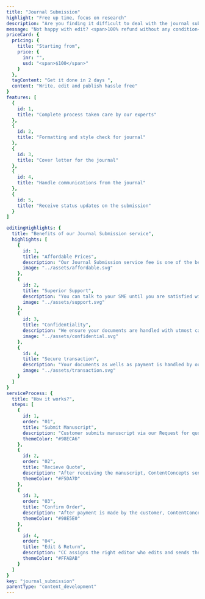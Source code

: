 ```yaml
---
title: "Journal Submission"
highlight: "Free up time, focus on research"
description: "Are you finding it difficult to deal with the journal submission process? You are not alone. Many authors want to just focus on their research work without spending time on th tedious process of submitting mansucript to the journal. Let or experts take care of the journal submission while you can focus on your research work "
message: "Not happy with edit? <span>100% refund without any condition</span>"
priceCard: {
  pricing: {
    title: "Starting from",
    price: {
      inr: "",
      usd: "<span>$100</span>"
    }
  },
  tagContent: "Get it done in 2 days ",
  content: "Write, edit and publish hassle free"
}
features: [
  {
    id: 1,
    title: "Complete process taken care by our experts"
  },
  {
    id: 2,
    title: "Formatting and style check for journal"
  },
  {
    id: 3,
    title: "Cover letter for the journal"
  },
  {
    id: 4,
    title: "Handle communications from the journal"
  },
  {
    id: 5,
    title: "Receive status updates on the submission"
  }
]

editingHighlights: {
  title: "Benefits of our Journal Submission service",
  highlights: [
    {
      id: 1,
      title: "Affordable Prices",
      description: "Our Journal Submission service fee is one of the best in the industry for the level of quality work we offer from our trusted subject matter experts.",
      image: "../assets/affordable.svg"
    },
    {
      id: 2,
      title: "Superior Support",
      description: "You can talk to your SME until you are satisfied with our Journal Submission service, get your queries answered via email or chat and send your manuscript after review from journal editor for further check.",
      image: "../assets/support.svg"
    },
    {
      id: 3,
      title: "Confidentiality",
      description: "We ensure your documents are handled with utmost care. We can sign NDA if necessary.",
      image: "../assets/confidential.svg"
    },
    {
      id: 4,
      title: "Secure transaction",
      description: "Your documents as wells as payment is handled by our secure website which has passed the best level of security testing in the industry.",
      image: "../assets/transaction.svg"
    }
  ]
}
serviceProcess: {
  title: "How it works?",
  steps: [
    {
      id: 1,
      order: "01",
      title: "Submit Manuscript",
      description: "Customer submits manuscript via our Request for quote page.",
      themeColor: "#98ECA6"
    },
    {
      id: 2,
      order: "02",
      title: "Recieve Quote",
      description: "After receiving the manuscript, ContentConcepts sends price quote.",
      themeColor: "#F5DA7D"
    },
    {
      id: 3,
      order: "03",
      title: "Confirm Order",
      description: "After payment is made by the customer, ContentConcepts sends confirmation of payment.",
      themeColor: "#98E5E0"
    },
    {
      id: 4,
      order: "04",
      title: "Edit & Return",
      description: "CC assigns the right editor who edits and sends the edited document back to the customer.",
      themeColor: "#FFABAB"
    }
  ]
}
key: "journal_submission"
parentType: "content_development"
---
```

